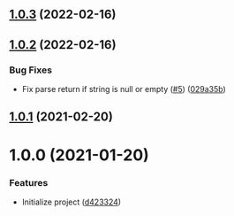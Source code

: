 ## [1.0.3](https://github.com/untemps/read-per-minute/compare/v1.0.2...v1.0.3) (2022-02-16)

## [1.0.2](https://github.com/untemps/read-per-minute/compare/v1.0.1...v1.0.2) (2022-02-16)

### Bug Fixes

-   Fix parse return if string is null or empty ([#5](https://github.com/untemps/read-per-minute/issues/5)) ([029a35b](https://github.com/untemps/read-per-minute/commit/029a35b0201f313dd1f4a8b5e55c62678768a9ee))

## [1.0.1](https://github.com/untemps/read-per-minute/compare/v1.0.0...v1.0.1) (2021-02-20)

# 1.0.0 (2021-01-20)

### Features

-   Initialize project ([d423324](https://github.com/untemps/read-per-minute/commit/d42332419d5b09b3f4ba94b0d4d7e614ec410d45))
